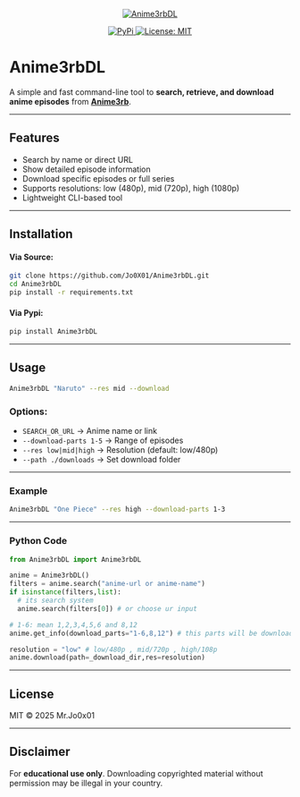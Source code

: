 <p align="center">
  <a href="https://github.com/Jo0X01/Anime3rbDL">
    <img src="https://raw.githubusercontent.com/Jo0X01/Anime3rbDL/refs/heads/main/Anime3rbDL.ico" alt="Anime3rbDL">
  </a>
</p>
<p align="center">
  <a href="https://pypi.org/project/Anime3rbDL/">
    <img src="https://img.shields.io/badge/-PyPi-blue.svg?logo=pypi&labelColor=555555&style=for-the-badge" alt="PyPi">
  </a>
  <a href="https://github.com/Jo0X01/Anime3rbDL">
    <img src="https://img.shields.io/badge/license-MIT-blue.svg?style=for-the-badge" alt="License: MIT">
  </a>
</p>


# Anime3rbDL

A simple and fast command-line tool to **search, retrieve, and download anime episodes** from **[Anime3rb](https://anime3rb.com)**.

---

## Features

- Search by name or direct URL
- Show detailed episode information
- Download specific episodes or full series
- Supports resolutions: low (480p), mid (720p), high (1080p)
- Lightweight CLI-based tool

---

## Installation

#### Via Source:

```bash
git clone https://github.com/Jo0X01/Anime3rbDL.git
cd Anime3rbDL
pip install -r requirements.txt
```

#### Via Pypi:

```bash
pip install Anime3rbDL
```
---

## Usage

```bash
Anime3rbDL "Naruto" --res mid --download
```

### Options:
- `SEARCH_OR_URL` → Anime name or link
- `--download-parts 1-5` → Range of episodes
- `--res low|mid|high` → Resolution (default: low/480p)
- `--path ./downloads` → Set download folder

---

### Example

```bash
Anime3rbDL "One Piece" --res high --download-parts 1-3
```

---

### Python Code

```python
from Anime3rbDL import Anime3rbDL

anime = Anime3rbDL()
filters = anime.search("anime-url or anime-name")
if isinstance(filters,list):
  # its search system
  anime.search(filters[0]) # or choose ur input

# 1-6: mean 1,2,3,4,5,6 and 8,12
anime.get_info(download_parts="1-6,8,12") # this parts will be downloaded 

resolution = "low" # low/480p , mid/720p , high/108p
anime.download(path=_download_dir,res=resolution)
```
---

## License

MIT © 2025 Mr.Jo0x01

---

## Disclaimer

For **educational use only**. Downloading copyrighted material without permission may be illegal in your country.

